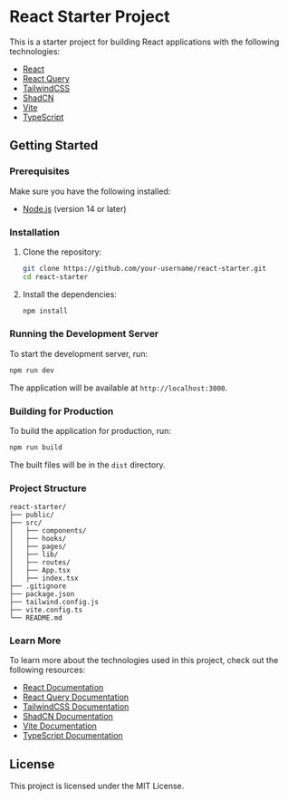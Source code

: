 # React Starter Project

This is a starter project for building React applications with the following technologies:
- [React](https://reactjs.org/)
- [React Query](https://react-query.tanstack.com/)
- [TailwindCSS](https://tailwindcss.com/)
- [ShadCN](https://shadcn.dev/)
- [Vite](https://vitejs.dev/)
- [TypeScript](https://www.typescriptlang.org/)

## Getting Started

### Prerequisites

Make sure you have the following installed:
- [Node.js](https://nodejs.org/) (version 14 or later)

### Installation

1. Clone the repository:
    ```sh
    git clone https://github.com/your-username/react-starter.git
    cd react-starter
    ```

2. Install the dependencies:
    ```sh
    npm install
    ```

### Running the Development Server

To start the development server, run:
```sh
npm run dev
```
The application will be available at `http://localhost:3000`.

### Building for Production

To build the application for production, run:
```sh
npm run build
```
The built files will be in the `dist` directory.

### Project Structure

```
react-starter/
├── public/
├── src/
│   ├── components/
│   ├── hooks/
│   ├── pages/
│   ├── lib/
│   ├── routes/
│   ├── App.tsx
│   ├── index.tsx
├── .gitignore
├── package.json
├── tailwind.config.js
├── vite.config.ts
└── README.md
```

### Learn More

To learn more about the technologies used in this project, check out the following resources:
- [React Documentation](https://reactjs.org/docs/getting-started.html)
- [React Query Documentation](https://react-query.tanstack.com/overview)
- [TailwindCSS Documentation](https://tailwindcss.com/docs)
- [ShadCN Documentation](https://shadcn.dev/docs)
- [Vite Documentation](https://vitejs.dev/guide/)
- [TypeScript Documentation](https://www.typescriptlang.org/docs/)

## License

This project is licensed under the MIT License.
